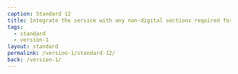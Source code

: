 ```yaml
---
caption: Standard 12
title: Integrate the service with any non-digital sections required for legal reasons.
tags:
  - standard
  - version-1
layout: standard
permalink: /version-1/standard-12/
back: /version-1/
---
```

